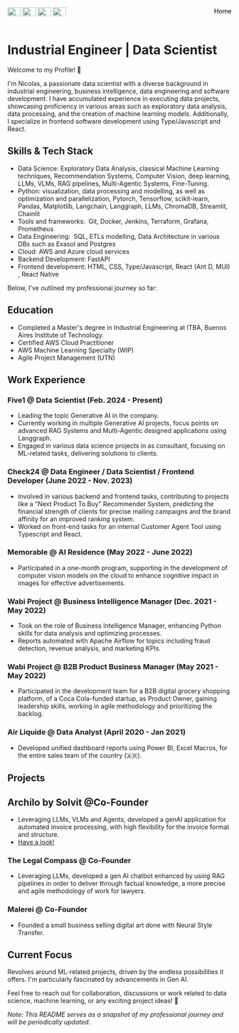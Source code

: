 <style>
    .flex-container {
        display: flex;
        justify-content: space-between;
    }
    .home{
            text-decoration: none;
    color: black;
    }

</style>

<div class="flex-container">
    <div>
        <a href="https://www.linkedin.com/in/nraffa/" target="_blank"><img src="https://www.svgrepo.com/show/521725/linkedin.svg" width="30" height="20"></a>
        <a href="mailto:nraffapirra@gmail.com" target="_blank"><img src="https://www.svgrepo.com/show/533200/mail-alt-3.svg" width="30" height="20"></a>
        <a href="https://calendly.com/nraffapirra/ask-me-anything" target="_blank"><img src="https://www.svgrepo.com/show/357252/video-call.svg" width="30" height="20"></a>
        <a href="https://www.buymeacoffee.com/nicolasraffapirra" target="_blank"><img src="https://www.svgrepo.com/show/530366/coffee.svg" width="30" height="20"></a>
    </div>
    <a href="https://nicolasraffapirra.com" class="home" >Home</a>
</div>
<br>

# Industrial Engineer | Data Scientist
Welcome to my Profile! 👋

I'm Nicolas, a passionate data scientist with a diverse background in industrial engineering, business intelligence, data engineering and software development. I have accumulated experience in executing data projects, showcasing proficiency in various areas such as exploratory data analysis, data processing, and the creation of machine learning models. Additionally, I specialize in frontend software development using Type/Javascript and React.

## Skills & Tech Stack
- Data Science: Exploratory Data Analysis, classical Machine Learning techniques, Recommendation Systems, Computer Vision, deep learning, LLMs, VLMs, RAG pipelines, Multi-Agentic Systems, Fine-Tuning.
- Python:  visualization, data processing and modelling, as well as optimization and parallelization, Pytorch, Tensorflow, scikit-learn, Pandas, Matplotlib, Langchain, Langgraph, LLMs, ChromaDB, Streamlit, Chainlit
- Tools and frameworks:  Git, Docker, Jenkins, Terraform, Grafana, Prometheus
- Data Engineering:  SQL, ETLs modelling, Data Architecture in various DBs such as Exasol and Postgres
- Cloud: AWS and Azure cloud services
- Backend Development: FastAPI
- Frontend development: HTML, CSS, Type/Javascript, React (Ant D, MUI) , React Native

Below, I've outlined my professional journey so far:

## Education
- Completed a Master's degree in Industrial Engineering at ITBA, Buenos Aires Institute of Technology.
- Certified AWS Cloud Practitioner
- AWS Machine Learning Specialty (WIP)
- ⁠Agile Project Management (UTN)

## Work Experience

### Five1 @ Data Scientist (Feb. 2024 - Present)
- Leading the topic Generative AI in the company.
- Currently working in multiple Generative AI projects, focus points on advanced RAG Systems and Multi-Agentic designed applications using Langgraph.
- Engaged in various data science projects in as consultant, focusing on ML-related tasks, delivering solutions to clients.

### Check24 @ Data Engineer / Data Scientist / Frontend Developer (June 2022 - Nov. 2023)
- Involved in various backend and frontend tasks, contributing to projects like a "Next Product To Buy" Recommender System, predicting the financial strength of clients for precise mailing campaigns and the brand affinity for an improved ranking system.
- Worked on front-end tasks for an internal Customer Agent Tool using Typescript and React.

### Memorable @ AI Residence (May 2022 - June 2022)
- Participated in a one-month program, supporting in the development of computer vision models on the cloud to enhance cognitive impact in images for effective advertisements.

### Wabi Project @ Business Intelligence Manager (Dec. 2021 - May 2022)
- Took on the role of Business Intelligence Manager, enhancing Python skills for data analysis and optimizing processes.
- Reports automated with Apache Airflow for topics including fraud detection, revenue analysis, and marketing KPIs.

### Wabi Project @ B2B Product Business Manager (May 2021 - May 2022)
- Participated in the development team for a B2B digital grocery shopping platform, of a Coca Cola-funded startup, as Product Owner, gaining leadership skills, working in agile methodology and prioritizing the backlog. 

### Air Liquide @ Data Analyst (April 2020 - Jan 2021)
- Developed unified dashboard reports using Power BI, Excel Macros, for the entire sales team of the country (🇦🇷).

## Projects

## Archilo by Solvit @Co-Founder
- Leveraging LLMs, VLMs and Agents, developed a genAI application for automated invoice processing, with high flexibility for the invoice format and structure.
- [Have a look!](https://archilo.besolvit.com/)

### The Legal Compass @ Co-Founder
- Leveraging LLMs, developed a gen AI chatbot enhanced by using RAG pipelines in order to deliver through factual knowledge, a more precise and agile methodology of work for lawyers. 

### Malerei @ Co-Founder
- Founded a small business selling digital art done with Neural Style Transfer.

## Current Focus
Revolves around ML-related projects, driven by the endless possibilities it offers. I'm particularly fascinated by advancements in Gen AI.

Feel free to reach out for collaboration, discussions or work related to data science, machine learning, or any exciting project ideas! 🚀

*Note: This README serves as a snapshot of my professional journey and will be periodically updated.*
